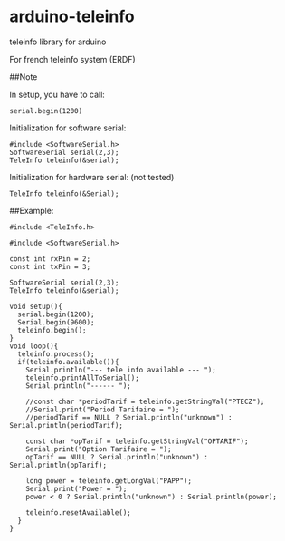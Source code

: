 # arduino-teleinfo
teleinfo library for arduino 

For french teleinfo system (ERDF)

##Note

In setup, you have to call:

    serial.begin(1200)

Initialization for software serial:


    #include <SoftwareSerial.h>
    SoftwareSerial serial(2,3);
    TeleInfo teleinfo(&serial);

Initialization for hardware serial:  (not tested)

    TeleInfo teleinfo(&Serial);


##Example: 

    #include <TeleInfo.h>
    
    #include <SoftwareSerial.h>
    
    const int rxPin = 2;
    const int txPin = 3;
    
    SoftwareSerial serial(2,3);
    TeleInfo teleinfo(&serial);
    
    void setup(){
      serial.begin(1200);
      Serial.begin(9600);
      teleinfo.begin();
    }
    void loop(){
      teleinfo.process();
      if(teleinfo.available()){
        Serial.println("--- tele info available --- ");
        teleinfo.printAllToSerial();
        Serial.println("------ ");
        
        //const char *periodTarif = teleinfo.getStringVal("PTECZ");
        //Serial.print("Period Tarifaire = ");
        //periodTarif == NULL ? Serial.println("unknown") : Serial.println(periodTarif);
        
        const char *opTarif = teleinfo.getStringVal("OPTARIF");
        Serial.print("Option Tarifaire = ");
        opTarif == NULL ? Serial.println("unknown") : Serial.println(opTarif);
        
        long power = teleinfo.getLongVal("PAPP");
        Serial.print("Power = ");
        power < 0 ? Serial.println("unknown") : Serial.println(power);
        
        teleinfo.resetAvailable();
      }    
    }
